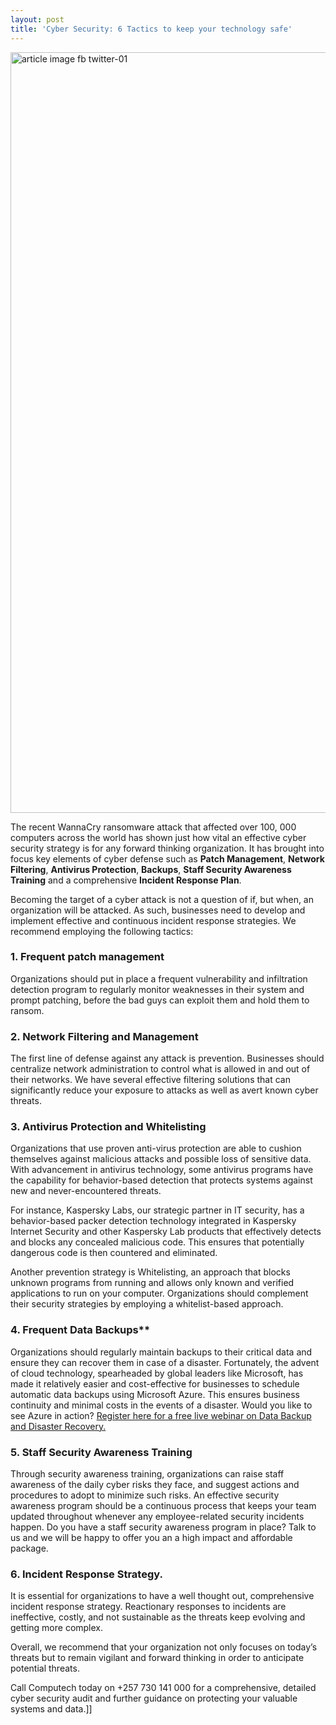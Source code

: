 ```yaml
---
layout: post
title: 'Cyber Security: 6 Tactics to keep your technology safe'
---
```

<img class="aligncenter size-full wp-image-224" src="http://blog.computechlimited.com/wp-content/uploads/2017/05/article-image-fb-twitter-01.png" alt="article image fb twitter-01" width="2536" height="1217" />

The recent WannaCry ransomware attack that affected over 100, 000 computers across the world has shown just how vital an effective cyber security strategy is for any forward thinking organization. It has brought into focus key elements of cyber defense such as **Patch Management**, **Network Filtering**, **Antivirus Protection**, **Backups**, **Staff Security Awareness Training** and a comprehensive **Incident Response Plan**.

Becoming the target of a cyber attack is not a question of if, but when, an organization will be attacked. As such, businesses need to develop and implement effective and continuous incident response strategies. We recommend employing the following tactics:

### 1. Frequent patch management
Organizations should put in place a frequent vulnerability and infiltration detection program to regularly monitor weaknesses in their system and prompt patching, before the bad guys can exploit them and hold them to ransom.

### 2. Network Filtering and Management
The first line of defense against any attack is prevention. Businesses should centralize network administration to control what is allowed in and out of their networks. We have several effective filtering solutions that can significantly reduce your exposure to attacks as well as avert known cyber threats.

### 3. Antivirus Protection and Whitelisting
Organizations that use proven anti-virus protection are able to cushion themselves against malicious attacks and possible loss of sensitive data. With advancement in antivirus technology, some antivirus programs have the capability for behavior-based detection that protects systems against new and never-encountered threats.

For instance, Kaspersky Labs, our strategic partner in IT security, has a behavior-based packer detection technology integrated in Kaspersky Internet Security and other Kaspersky Lab products that effectively detects and blocks any concealed malicious code. This ensures that potentially dangerous code is then countered and eliminated.

Another prevention strategy is Whitelisting, an approach that blocks unknown programs from running and allows only known and verified applications to run on your computer. Organizations should complement their security strategies by employing a whitelist-based approach.

### 4. Frequent Data Backups**
Organizations should regularly maintain backups to their critical data and ensure they can recover them in case of a disaster. Fortunately, the advent of cloud technology, spearheaded by global leaders like Microsoft, has made it relatively easier and cost-effective for businesses to schedule automatic data backups using Microsoft Azure. This ensures business continuity and minimal costs in the events of a disaster. Would you like to see Azure in action? <a href="http://attendee.gotowebinar.com/register/6232741473935952130" target="_blank">Register here for a free live webinar on Data Backup and Disaster Recovery.</a>

### 5. Staff Security Awareness Training
Through security awareness training, organizations can raise staff awareness of the daily cyber risks they face, and suggest actions and procedures to adopt to minimize such risks. An effective security awareness program should be a continuous process that keeps your team updated throughout whenever any employee-related security incidents happen.
Do you have a staff security awareness program in place? Talk to us and we will be happy to offer you an a high impact and affordable package.

### 6. Incident Response Strategy. 
It is essential for organizations to have a well thought out, comprehensive incident response strategy. Reactionary responses to incidents are ineffective, costly, and not sustainable as the threats keep evolving and getting more complex.

Overall, we recommend that your organization not only focuses on today’s threats but to remain vigilant and forward thinking in order to anticipate potential threats.

Call Computech today on +257 730 141 000 for a comprehensive, detailed cyber security audit and further guidance on protecting your valuable systems and data.]]